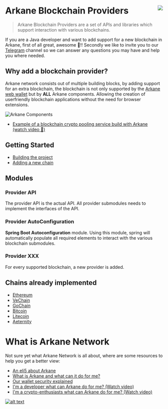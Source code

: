 # Arkane Blockchain Providers<img align="right" src="https://github.com/ArkaneNetwork.png?size=30" />
> Arkane Blockchain Providers are a set of APIs and libraries which support interaction with various blockchains.

If you are a Java developer and want to add support for a new blockchain in Arkane, first of all great, awesome 🎉!!
Secondly we like to invite you to our [Telegram](https://t.me/ArkaneNetworkOfficial) channel so we can answer any questions you may have and help you where needed.

## Why add a blockchain provider?
Arkane network consists out of multiple building blocks, by adding support for an extra blockchain, the blockchain is not only supported by the [Arkane web wallet](https://arkane.network) but by **ALL** Arkane components. Allowing the creation of userfriendly blockchain applications without the need for browser extensions. 


![Arkane Components](https://i.imgur.com/T5sWhZa.png)


* [Example of a blockchain crypto pooling service build with Arkane (watch video 🍿)](https://www.youtube.com/watch?v=qz3cUEYYtU0)

## Getting Started
* [Building the project](https://github.com/ArkaneNetwork/blockchain-providers/wiki/Building-The-Project)
* [Adding a new chain](https://github.com/ArkaneNetwork/blockchain-providers/wiki/Adding-a-new-chain)

## Modules

### Provider API

The provider API is the actual API. All provider submodules needs to implement the interfaces of the API.

### Provider AutoConfiguration

**Spring Boot Autoconfiguration** module. Using this module, spring will automatically populate all required elements to interact with the various
blockchain submodules.

### Provider XXX 

For every supported blockchain, a new provider is added. 

## Chains already implemented
* [Ethereum](https://github.com/ArkaneNetwork/blockchain-providers/tree/master/provider-ethereum "Have a look at the code")
* [VeChain](https://github.com/ArkaneNetwork/blockchain-providers/tree/master/provider-vechain "Have a look at the code")
* [GoChain](https://github.com/ArkaneNetwork/blockchain-providers/tree/master/provider-gochain "Have a look at the code")
* [Bitcoin](https://github.com/ArkaneNetwork/blockchain-providers/tree/master/provider-bitcoin "Have a look at the code")
* [Litecoin](https://github.com/ArkaneNetwork/blockchain-providers/tree/master/provider-litecoin "Have a look at the code")
* [Aeternity](https://github.com/ArkaneNetwork/blockchain-providers/tree/master/provider-aeternity "Have a look at the code")

# What is Arkane Network
Not sure yet what Arkane Network is all about, where are some resources to help you get a better view:
* [An eli5 about Arkane](https://medium.com/arkane-network/eli5-arkane-network-44bb10d0e68f)
* [What is Arkane and what can it do for me?](https://medium.com/arkane-network/what-is-arkane-network-ad536e9984a1)
* [Our wallet security explained](https://medium.com/arkane-network/wallet-security-explained-5b540d746583)
* [I'm a developer what can Arkane do for me? (Watch video)](https://www.youtube.com/watch?&v=fsBZg450drQ)
* [I'm a crypto-enthusiasts what can Arkane do for me? (Watch video)](https://www.youtube.com/watch?v=XIAi4lFcolo)

[![alt text](https://i.imgur.com/L1ZDzlH.png)](https://www.youtube.com/watch?&v=fsBZg450drQ " I’m a developer what can Arkane do for me?")





